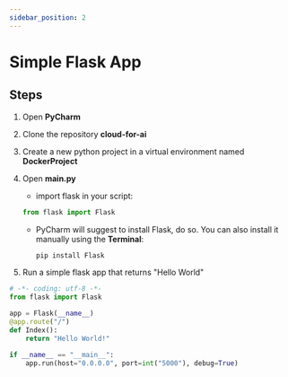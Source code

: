 ```yaml
---
sidebar_position: 2
---
```


# Simple Flask App

## Steps

1. Open **PyCharm**
2. Clone the repository **cloud-for-ai**
3. Create a new python project in a virtual environment named **DockerProject**
4. Open **main.py**
   - import flask in your script:
    ```py
    from flask import Flask
    ```
   
   - PyCharm will suggest to install Flask, do so.
     You can also install it manually using the **Terminal**:
     ```bash
     pip install Flask
     ```
5. Run a simple flask app that returns "Hello World"

```py title="main.py"
# -*- coding: utf-8 -*-
from flask import Flask

app = Flask(__name__)
@app.route("/")
def Index():
    return "Hello World!"

if __name__ == "__main__":
    app.run(host="0.0.0.0", port=int("5000"), debug=True)
```